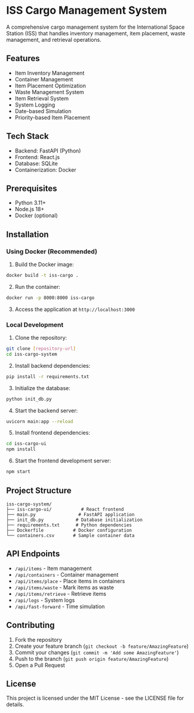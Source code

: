 # ISS Cargo Management System

A comprehensive cargo management system for the International Space Station (ISS) that handles inventory management, item placement, waste management, and retrieval operations.

## Features

- Item Inventory Management
- Container Management
- Item Placement Optimization
- Waste Management System
- Item Retrieval System
- System Logging
- Date-based Simulation
- Priority-based Item Placement

## Tech Stack

- Backend: FastAPI (Python)
- Frontend: React.js
- Database: SQLite
- Containerization: Docker

## Prerequisites

- Python 3.11+
- Node.js 18+
- Docker (optional)

## Installation

### Using Docker (Recommended)

1. Build the Docker image:
```bash
docker build -t iss-cargo .
```

2. Run the container:
```bash
docker run -p 8000:8000 iss-cargo
```

3. Access the application at `http://localhost:3000`

### Local Development

1. Clone the repository:
```bash
git clone [repository-url]
cd iss-cargo-system
```

2. Install backend dependencies:
```bash
pip install -r requirements.txt
```

3. Initialize the database:
```bash
python init_db.py
```

4. Start the backend server:
```bash
uvicorn main:app --reload
```

5. Install frontend dependencies:
```bash
cd iss-cargo-ui
npm install
```

6. Start the frontend development server:
```bash
npm start
```

## Project Structure

```
iss-cargo-system/
├── iss-cargo-ui/           # React frontend
├── main.py                # FastAPI application
├── init_db.py            # Database initialization
├── requirements.txt      # Python dependencies
├── Dockerfile           # Docker configuration
└── containers.csv       # Sample container data
```

## API Endpoints

- `/api/items` - Item management
- `/api/containers` - Container management
- `/api/items/place` - Place items in containers
- `/api/items/waste` - Mark items as waste
- `/api/items/retrieve` - Retrieve items
- `/api/logs` - System logs
- `/api/fast-forward` - Time simulation

## Contributing

1. Fork the repository
2. Create your feature branch (`git checkout -b feature/AmazingFeature`)
3. Commit your changes (`git commit -m 'Add some AmazingFeature'`)
4. Push to the branch (`git push origin feature/AmazingFeature`)
5. Open a Pull Request

## License

This project is licensed under the MIT License - see the LICENSE file for details.
